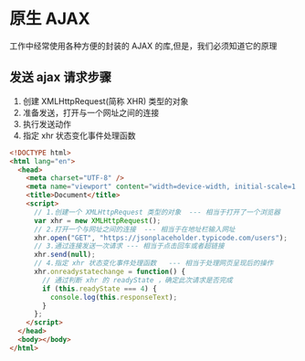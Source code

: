 # 原生 AJAX

工作中经常使用各种方便的封装的 AJAX 的库,但是，我们必须知道它的原理

## 发送 ajax 请求步骤

1. 创建 XMLHttpRequest(简称 XHR) 类型的对象
2. 准备发送，打开与一个网址之间的连接
3. 执行发送动作
4. 指定 xhr 状态变化事件处理函数

```html
<!DOCTYPE html>
<html lang="en">
  <head>
    <meta charset="UTF-8" />
    <meta name="viewport" content="width=device-width, initial-scale=1.0" />
    <title>Document</title>
    <script>
      // 1.创建一个 XMLHttpRequest 类型的对象  --- 相当于打开了一个浏览器
      var xhr = new XMLHttpRequest();
      // 2.打开一个与网址之间的连接  --- 相当于在地址栏输入网址
      xhr.open("GET", "https://jsonplaceholder.typicode.com/users");
      // 3.通过连接发送一次请求 --- 相当于点击回车或者超链接
      xhr.send(null);
      // 4.指定 xhr 状态变化事件处理函数   --- 相当于处理网页呈现后的操作
      xhr.onreadystatechange = function() {
        // 通过判断 xhr 的 readyState ，确定此次请求是否完成
        if (this.readyState === 4) {
          console.log(this.responseText);
        }
      };
    </script>
  </head>
  <body></body>
</html>
```
